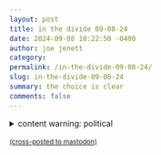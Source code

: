 ```yaml
---
layout: post
title: in the divide 09-08-24
date: 2024-09-08 10:22:50 -0400
author: joe jenett
category: 
permalink: /in-the-divide-09-08-24/
slug: in-the-divide-09-08-24
summary: the choice is clear
comments: false
---
```


<details>
	<summary>content warning: political
	</summary>
	<img title="the choice is clear" src="/images/trumpy.png" width="120" alt="">
	<p>
	The choice is clear!
	</p>
</details>




<a href="https://brid.gy/publish/mastodon"><small>(cross-posted to mastodon)</small></a>